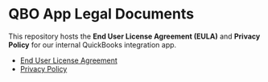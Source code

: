 # QBO App Legal Documents

This repository hosts the **End User License Agreement (EULA)** and **Privacy Policy** for our internal QuickBooks integration app.

- [End User License Agreement](./eula.html)
- [Privacy Policy](./privacy-policy.html)



